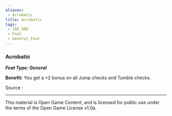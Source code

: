 ```yaml
---
aliases:
 - Acrobatic
title: Acrobatic
tags: 
 - 35E_SRD
 - Feat
 - General_Feat
---
```


### Acrobatic 
***Feat Type: General***

**Benefit:** You get a +2 bonus on all Jump checks and Tumble checks.


Source :



---



This material is Open Game Content, and is licensed for public use under the terms of the Open Game License v1.0a.

